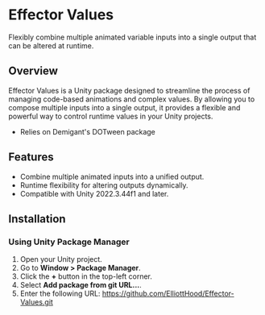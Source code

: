# Effector Values

Flexibly combine multiple animated variable inputs into a single output that can be altered at runtime.

## Overview

Effector Values is a Unity package designed to streamline the process of managing code-based animations and complex values. By allowing you to compose multiple inputs into a single output, it provides a flexible and powerful way to control runtime values in your Unity projects.
- Relies on Demigant's DOTween package

## Features

- Combine multiple animated inputs into a unified output.
- Runtime flexibility for altering outputs dynamically.
- Compatible with Unity 2022.3.44f1 and later.

## Installation

### Using Unity Package Manager

1. Open your Unity project.
2. Go to **Window > Package Manager**.
3. Click the **+** button in the top-left corner.
4. Select **Add package from git URL...**.
5. Enter the following URL: https://github.com/ElliottHood/Effector-Values.git